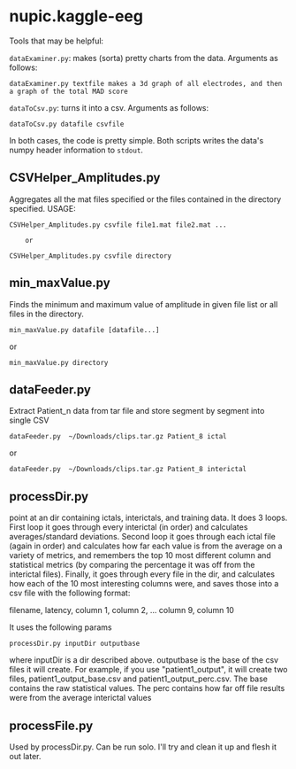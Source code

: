 nupic.kaggle-eeg
================

Tools that may be helpful:  

`dataExaminer.py`: makes (sorta) pretty charts from the data. Arguments as follows:  

```
dataExaminer.py textfile makes a 3d graph of all electrodes, and then a graph of the total MAD score

```

`dataToCsv.py`: turns it into a csv. Arguments as follows: 

```
dataToCsv.py datafile csvfile
```

In both cases, the code is pretty simple.  Both scripts writes the data's numpy header information to `stdout`.


CSVHelper_Amplitudes.py
-------------------------

Aggregates all the mat files specified or the files contained in the directory 
specified.
USAGE:
```
CSVHelper_Amplitudes.py csvfile file1.mat file2.mat ...
```
        or
```
CSVHelper_Amplitudes.py csvfile directory
```

min_maxValue.py
---------------

Finds the minimum and maximum value of amplitude in given file list or all files in the directory.

```
min_maxValue.py datafile [datafile...]
```
or
```
min_maxValue.py directory
```


dataFeeder.py
-------------
Extract Patient_n data from tar file and store segment by segment into single CSV 


```
dataFeeder.py  ~/Downloads/clips.tar.gz Patient_8 ictal
```
or

```
dataFeeder.py  ~/Downloads/clips.tar.gz Patient_8 interictal
```


processDir.py
-------------
point at an dir containing ictals, interictals, and training data.  It does 3 loops.  First loop it
goes through every interictal (in order) and calculates averages/standard deviations.  Second loop it goes through
each ictal file (again in order) and calculates how far each value is from the average on a variety of metrics, and
remembers the top 10 most different column and statistical metrics (by comparing the percentage it was off from the 
interictal files).  Finally, it goes through every file in the dir, and calculates how each of the 10 most interesting 
columns were, and saves those into a csv file with the following format:

filename, latency, column 1, column 2, ... column 9, column 10

It uses the following params

```
processDir.py inputDir outputbase
```

where inputDir is a dir described above.  outputbase is the base of the csv files it will create.  For example, if you
use "patient1_output", it will create two files, patient1_output_base.csv and patient1_output_perc.csv.  The base contains
the raw statistical values.  The perc contains how far off file results were from the average interictal values


processFile.py
-------------

Used by processDir.py.  Can be run solo.  I'll try and clean it up and flesh it out later.


